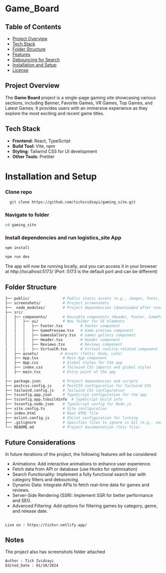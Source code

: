 # Game_Board

## Table of Contents
- [Project Overview](#project-overview)
- [Tech Stack](#tech-stack)
- [Folder Structure](#folder-structure)
- [Features](#features)
- [Debouncing for Search](#debouncing-for-search)
- [Installation and Setup](#installation-and-setup)
- [License](#license)

## Project Overview
The **Game Board** project is a single-page gaming site showcasing various sections, including Banner, Favorite Games, VR Games, Top Games, and Latest Games. It provides users with an immersive experience as they explore the most exciting and recent game titles.


## Tech Stack
- **Frontend:** React, TypeScript
- **Build Tool:**   Vite, npm
- **Styling:** Tailwind CSS for UI development
- **Other Tools:**  Prettier

# Installation and Setup

### Clone repo
 ```bash
   git clone https://github.com/tichzvidzayi/gaming_site.git
```
### Navigate to folder
 ```bash
cd gaming_site
```
### Install dependencies and run logistics_site App
  ```bash
npm install
```
  ```bash
npm run dev
```
The app will now be running locally, and you can access it in your browser at http://localhost:5173/
(Port :5173 is the default port and can be different)

## Folder Structure

```bash
├── public/               # Public static assets (e.g., images, fonts, etc.)
├── screenshots/          # Project Screenshots
├──  node_modules/        # Project dependencies (downloaded after running npm install)
├── src/
│   ├── components/       # Reusable components (Header, Footer, GamePreview, Reviews, UI elements, etc.)
│   │   ├── ui/           # New folder for UI elements
│   │   │   ├── Footer.tsx        # Footer component
│   │   │   ├── GamePreview.tsx   # Game preview component
│   │   │   ├── GamesGallery.tsx  # Games gallery component
│   │   │   ├── Header.tsx        # Header component
│   │   │   ├── Reviews.tsx       # Reviews component
│   │   │   ├── VirtualR.tsx      # Virtual reality-related component
│   ├── assets/          # Assets (fonts: Ondo, Lato)
│   ├── App.tsx           # Main App component
│   ├── App.css           # Global styles for the app
│   ├── index.css         # Tailwind CSS imports and global styles
│   ├── main.tsx          # Entry point of the app
│   
├── package.json          # Project dependencies and scripts
├── postcss.config.js     # PostCSS configuration for Tailwind CSS
├── tailwind.config.js    # Tailwind CSS configuration
├── tsconfig.app.json     # TypeScript configuration for the app
├── tsconfig.app.tsbuildinfo  # TypeScript build info
├── tsconfig.node.json    # TypeScript config for Node.js
├── vite.config.ts        # Vite configuration
├── index.html            # Root HTML file
├── eslint.config.js      # ESLint configuration for linting
├── .gitignore            # Specifies files to ignore in Git (e.g., node_modules)
└── README.md             # Project documentation (this file)


```

## Future Considerations

 In future iterations of the project, the following features will be considered:

- Animations: Add interactive animations to enhance user experience.
- Fetch data from API or database (use Hooks for optimisation)
- Search Functionality: Implement a fully functional search bar with category filters and debouncing.
- Dynamic Data: Integrate APIs to fetch real-time data for games and reviews.
- Server-Side Rendering (SSR): Implement SSR for better performance and SEO.
- Advanced Filtering: Add options for filtering games by category, genre, and release date.


 ## 
 ```
 Live on : https://tichvr.netlify.app/
 ```
## Notes

The project also has screenshots folder attached 

  ```bash
Author : Tich Zvidzayi 
Edited_Date : 01/10/2024
```
